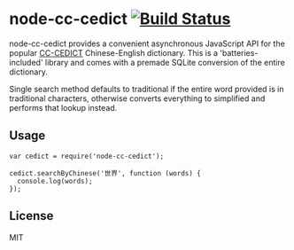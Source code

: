 # node-cc-cedict [![Build Status](https://travis-ci.org/johnheroy/node-cc-cedict.svg)](https://travis-ci.org/johnheroy/node-cc-cedict)

node-cc-cedict provides a convenient asynchronous JavaScript API for the popular [CC-CEDICT](http://cc-cedict.org/) Chinese-English dictionary. This is a 'batteries-included' library and comes with a premade SQLite conversion of the entire dictionary.

Single search method defaults to traditional if the entire word provided is in traditional characters, otherwise converts everything to simplified and performs that lookup instead.

## Usage

```
var cedict = require('node-cc-cedict');

cedict.searchByChinese('世界', function (words) {
  console.log(words);
});

```

## License

MIT
